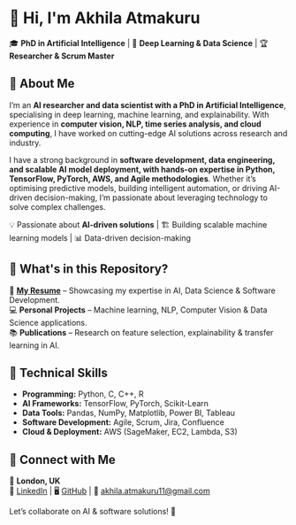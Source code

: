 # 👋 Hi, I'm Akhila Atmakuru  

🎓 **PhD in Artificial Intelligence** | 🤖 **Deep Learning & Data Science** | 🏆 **Researcher & Scrum Master**  

## 🚀 About Me  
I’m an **AI researcher and data scientist with a PhD in Artificial Intelligence**, specialising in deep learning, machine learning, and explainability. With experience in **computer vision, NLP, time series analysis, and cloud computing**, I have worked on cutting-edge AI solutions across research and industry.

I have a strong background in **software development, data engineering, and scalable AI model deployment, with hands-on expertise in Python, TensorFlow, PyTorch, AWS, and Agile methodologies**. Whether it’s optimising predictive models, building intelligent automation, or driving AI-driven decision-making, I’m passionate about leveraging technology to solve complex challenges. 

💡 Passionate about **AI-driven solutions** | 🏗 Building scalable machine learning models | 📊 Data-driven decision-making  

## 📂 What's in this Repository?  
📄 **[My Resume](./resume.pdf)** – Showcasing my expertise in AI, Data Science & Software Development.  
💻 **Personal Projects** – Machine learning, NLP, Computer Vision & Data Science applications.  
📚 **Publications** – Research on feature selection, explainability & transfer learning in AI.  

## 🔧 Technical Skills  
- **Programming:** Python, C, C++, R  
- **AI Frameworks:** TensorFlow, PyTorch, Scikit-Learn  
- **Data Tools:** Pandas, NumPy, Matplotlib, Power BI, Tableau  
- **Software Development:** Agile, Scrum, Jira, Confluence  
- **Cloud & Deployment:** AWS (SageMaker, EC2, Lambda, S3)  

## 🔗 Connect with Me  
📍 **London, UK**  
🔗 [LinkedIn](www.linkedin.com/in/akhila-atmakuru) | 🖥️ [GitHub](https://github.com/akhilatmakuru) | 📧 akhila.atmakuru11@gmail.com  

Let’s collaborate on AI & software solutions! 🚀  
